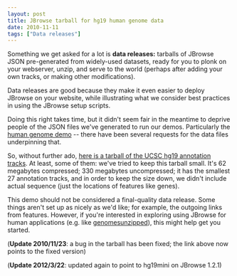 ```yaml
---
layout: post
title: JBrowse tarball for hg19 human genome data
date: 2010-11-11
tags: ["Data releases"]
---
```


Something we get asked for a lot is **data releases:** tarballs of JBrowse JSON
pre-generated from widely-used datasets, ready for you to plonk on your
webserver, unzip, and serve to the world (perhaps after adding your own tracks,
or making other modifications).

Data releases are good because they make it even easier to deploy JBrowse on
your website, while illustrating what we consider best practices in using the
JBrowse setup scripts.

Doing this right takes time, but it didn't seem fair in the meantime to deprive
people of the JSON files we've generated to run our demos. Particularly the
[human genome demo](http://jbrowse.org/ucsc/hg19/) -- there have been several
requests for the data files underpinning that.

So, without further ado,
[here is a tarball of the UCSC hg19 annotation tracks](http://jbrowse.org/releases/jbrowse-1.2.1-hg19mini.tar.gz).
At least, some of them: we've tried to keep this tarball small. It's 62
megabytes compressed; 330 megabytes uncompressed; it has the smallest 27
annotation tracks, and in order to keep the size down, we didn't include actual
sequence (just the locations of features like genes).

This demo should not be considered a final-quality data release. Some things
aren't set up as nicely as we'd like; for example, the outgoing links from
features. However, if you're interested in exploring using JBrowse for human
applications (e.g. like [genomesunzipped](http://jbrowse.org/?p=108)), this
might help get you started.

(**Update 2010/11/23**: a bug in the tarball has been fixed; the link above now
points to the fixed version)

(**Update 2012/3/22**: updated again to point to hg19mini on JBrowse 1.2.1)
